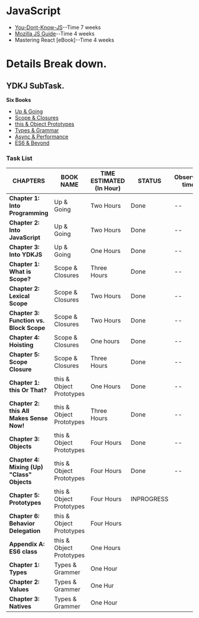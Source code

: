 # JavaScript

* [You-Dont-Know-JS](https://github.com/getify/You-Dont-Know-JS)--Time 7 weeks
* [Mozilla JS Guide](https://developer.mozilla.org/en-US/docs/Web/JavaScript/Guide)--Time 4 weeks
* Mastering React [eBook]--Time 4 weeks

# Details Break down.

## YDKJ SubTask.

**Six Books**
* [Up & Going](https://github.com/getify/You-Dont-Know-JS/blob/master/up%20&%20going/README.md#you-dont-know-js-up--going)
* [Scope & Closures](https://github.com/getify/You-Dont-Know-JS/blob/master/scope%20&%20closures/README.md#you-dont-know-js-scope--closures)
* [this & Object Prototypes](https://github.com/getify/You-Dont-Know-JS/blob/master/this%20&%20object%20prototypes/README.md#you-dont-know-js-this--object-prototypes)
* [Types & Grammar](https://github.com/getify/You-Dont-Know-JS/blob/master/types%20&%20grammar/README.md#you-dont-know-js-types--grammar)
* [Async & Performance](https://github.com/getify/You-Dont-Know-JS/blob/master/async%20&%20performance/README.md#you-dont-know-js-async--performance)
* [ES6 & Beyond](https://github.com/getify/You-Dont-Know-JS/blob/master/es6%20&%20beyond/README.md#you-dont-know-js-es6--beyond)


### Task List

CHAPTERS | BOOK NAME | TIME ESTIMATED (In Hour) | STATUS | Observed time
--- | --- | --- | --- | --
**Chapter 1: Into Programming** |  Up & Going  | Two Hours | Done | -- 
**Chapter 2: Into JavaScript** | Up & Going | Two Hours | Done | -- 
**Chapter 3: Into YDKJS** | Up & Going| One Hours | Done | -- 
**Chapter 1: What is Scope?** | Scope & Closures | Three Hours | Done | -- 
**Chapter 2: Lexical Scope** |  Scope & Closures | Two Hours | Done | --
**Chapter 3: Function vs. Block Scope** |  Scope & Closures | Two Hours | Done | -- 
**Chapter 4: Hoisting** |  Scope & Closures | One hours | Done | -- 
**Chapter 5: Scope Closure** |  Scope & Closures | Three Hours | Done | -- 
**Chapter 1: this Or That?** | this & Object Prototypes | One Hours | Done | -- 
**Chapter 2: this All Makes Sense Now!** | this & Object Prototypes | Three Hours | Done | -- 
**Chapter 3: Objects** | this & Object Prototypes | Four Hours | Done | -- 
**Chapter 4: Mixing (Up) "Class" Objects** | this & Object Prototypes | Four Hours | Done | -- 
**Chapter 5: Prototypes** | this & Object Prototypes | Four Hours | INPROGRESS | 
**Chapter 6: Behavior Delegation** | this & Object Prototypes | Four Hours |  | 
**Appendix A: ES6 class** | this & Object Prototypes | One Hours |  | 
**Chapter 1: Types** | Types & Grammer | One Hour |  |
**Chapter 2: Values** | Types & Grammer | One Hur |  |
**Chapter 3: Natives** | Types & Grammer | One Hour |  |





